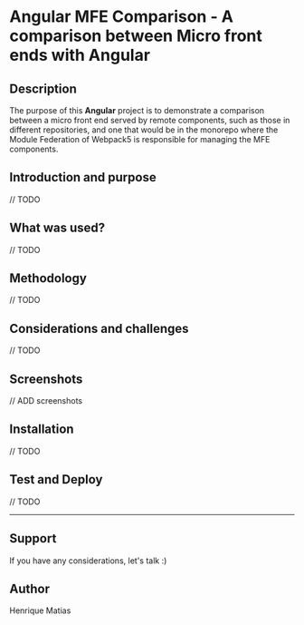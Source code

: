 # Angular MFE Comparison - A comparison between Micro front ends with Angular

## Description
The purpose of this **Angular** project is to demonstrate a comparison between a micro front end served by remote components, such as those in different repositories, and one that would be in the monorepo where the Module Federation of Webpack5 is responsible for managing the MFE components.

## Introduction and purpose
// TODO

## What was used?
// TODO

## Methodology
// TODO

## Considerations and challenges
// TODO

## Screenshots
// ADD screenshots

## Installation
// TODO

## Test and Deploy
// TODO

***

## Support
If you have any considerations, let's talk :)

## Author
Henrique Matias
